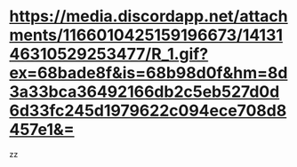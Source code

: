 # https://media.discordapp.net/attachments/1166010425159196673/1413146310529253477/R_1.gif?ex=68bade8f&is=68b98d0f&hm=8d3a33bca36492166db2c5eb527d0d6d33fc245d1979622c094ece708d8457e1&=
zz
